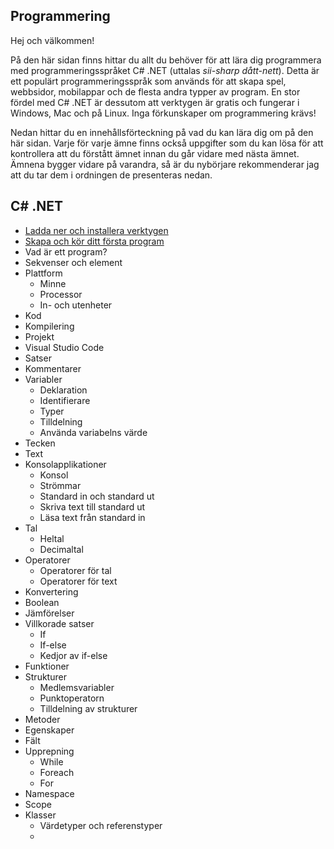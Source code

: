 ## Programmering

Hej och välkommen!

På den här sidan finns hittar du allt du behöver för att lära dig programmera med programmeringsspråket C# .NET (uttalas *sii-sharp dått-nett*). Detta är ett populärt programmeringsspråk som används för att skapa spel, webbsidor, mobilappar och de flesta andra typper av program. En stor fördel med C# .NET är dessutom att verktygen är gratis och fungerar i Windows, Mac och på Linux. Inga förkunskaper om programmering krävs!

Nedan hittar du en innehållsförteckning på vad du kan lära dig om på den här sidan. Varje för varje ämne finns också uppgifter som du kan lösa för att kontrollera att du förstått ämnet innan du går vidare med nästa ämnet. Ämnena bygger vidare på varandra, så är du nybörjare rekommenderar jag att du tar dem i ordningen de presenteras nedan. 

## C# .NET

- [Ladda ner och installera verktygen](./csharp/ladda-ner-och-installera-verktygen/index.html)
- [Skapa och kör ditt första program](./csharp/skapa-och-kör-ditt-första-program/index.html)
- Vad är ett program?
- Sekvenser och element
- Plattform
  - Minne
  - Processor
  - In- och utenheter
- Kod
- Kompilering
- Projekt
- Visual Studio Code
- Satser
- Kommentarer
- Variabler
  - Deklaration
  - Identifierare
  - Typer
  - Tilldelning
  - Använda variabelns värde
- Tecken
- Text
- Konsolapplikationer
  - Konsol
  - Strömmar
  - Standard in och standard ut
  - Skriva text till standard ut 
  - Läsa text från standard in
- Tal
  - Heltal
  - Decimaltal
- Operatorer
  - Operatorer för tal
  - Operatorer för text
- Konvertering
- Boolean
- Jämförelser
- Villkorade satser
  - If
  - If-else
  - Kedjor av if-else
- Funktioner
- Strukturer
  - Medlemsvariabler
  - Punktoperatorn
  - Tilldelning av strukturer
- Metoder
- Egenskaper
- Fält
- Upprepning
  - While
  - Foreach
  - For
- Namespace
- Scope
- Klasser
  - Värdetyper och referenstyper
  - 
